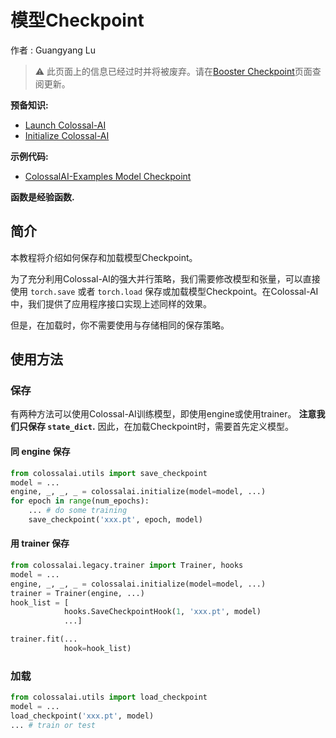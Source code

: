 # 模型Checkpoint

作者 : Guangyang Lu

> ⚠️ 此页面上的信息已经过时并将被废弃。请在[Booster Checkpoint](../basics/booster_checkpoint.md)页面查阅更新。

**预备知识:**
- [Launch Colossal-AI](./launch_colossalai.md)
- [Initialize Colossal-AI](./initialize_features.md)

**示例代码:**
- [ColossalAI-Examples Model Checkpoint](https://github.com/hpcaitech/ColossalAI-Examples/tree/main/utils/checkpoint)

**函数是经验函数.**

## 简介

本教程将介绍如何保存和加载模型Checkpoint。

为了充分利用Colossal-AI的强大并行策略，我们需要修改模型和张量，可以直接使用 `torch.save` 或者 `torch.load` 保存或加载模型Checkpoint。在Colossal-AI中，我们提供了应用程序接口实现上述同样的效果。

但是，在加载时，你不需要使用与存储相同的保存策略。

## 使用方法

### 保存

有两种方法可以使用Colossal-AI训练模型，即使用engine或使用trainer。
**注意我们只保存 `state_dict`.** 因此，在加载Checkpoint时，需要首先定义模型。

#### 同 engine 保存

```python
from colossalai.utils import save_checkpoint
model = ...
engine, _, _, _ = colossalai.initialize(model=model, ...)
for epoch in range(num_epochs):
    ... # do some training
    save_checkpoint('xxx.pt', epoch, model)
```

#### 用 trainer 保存
```python
from colossalai.legacy.trainer import Trainer, hooks
model = ...
engine, _, _, _ = colossalai.initialize(model=model, ...)
trainer = Trainer(engine, ...)
hook_list = [
            hooks.SaveCheckpointHook(1, 'xxx.pt', model)
            ...]

trainer.fit(...
            hook=hook_list)
```

### 加载

```python
from colossalai.utils import load_checkpoint
model = ...
load_checkpoint('xxx.pt', model)
... # train or test
```
